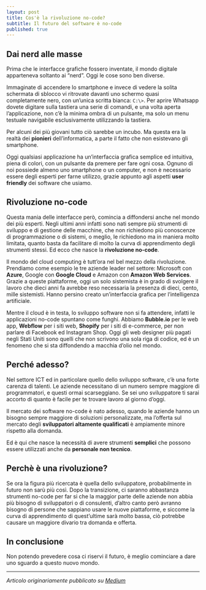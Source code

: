 ```yaml
---
layout: post
title: Cos'è la rivoluzione no-code?
subtitle: Il futuro del software è no-code
published: true
---
```


## Dai nerd alle masse

Prima che le interfacce grafiche fossero inventate, il mondo digitale apparteneva soltanto ai “nerd”. Oggi le cose sono ben diverse.

Immaginate di accendere lo smartphone e invece di vedere la solita schermata di sblocco vi ritrovate davanti uno schermo quasi completamente nero, con un’unica scritta bianca: `C:\>`. Per aprire Whatsapp dovete digitare sulla tastiera una serie di comandi, e una volta aperta l’applicazione, non c’è la minima ombra di un pulsante, ma solo un menu testuale navigabile esclusivamente utilizzando la tastiera.

Per alcuni dei più giovani tutto ciò sarebbe un incubo. Ma questa era la realtà dei **pionieri** dell’informatica, a parte il fatto che non esistevano gli smartphone.

Oggi qualsiasi applicazione ha un’interfaccia grafica semplice ed intuitiva, piena di colori, con un pulsante da premere per fare ogni cosa. Ognuno di noi possiede almeno uno smartphone o un computer, e non è necessario essere degli esperti per farne utilizzo, grazie appunto agli aspetti **user friendly** dei software che usiamo.


## Rivoluzione no-code

Questa mania delle interfacce però, comincia a diffondersi anche nel mondo dei più esperti. Negli ultimi anni infatti sono nati sempre più strumenti di sviluppo e di gestione delle macchine, che non richiedono più conoscenze di programmazione o di sistemi, o meglio, le richiedono ma in maniera molto limitata, quanto basta da facilitare di molto la curva di apprendimento degli strumenti stessi. Ed ecco che nasce la **rivoluzione no-code**.

Il mondo del cloud computing è tutt’ora nel bel mezzo della rivoluzione. Prendiamo come esempio le tre aziende leader nel settore: Microsoft con **Azure**, Google con **Google Cloud** e Amazon con **Amazon Web Services**. Grazie a queste piattaforme, oggi un solo sistemista è in grado di svolgere il lavoro che dieci anni fa avrebbe reso necessaria la presenza di dieci, cento, mille sistemisti. Hanno persino creato un’interfaccia grafica per l’intelligenza artificiale.

Mentre il cloud è in testa, lo sviluppo software non si fa attendere, infatti le applicazioni no-code spuntano come funghi. Abbiamo **Bubble.io** per le web app, **Webflow** per i siti web, **Shopify** per i siti di e-commerce, per non parlare di Facebook ed Instagram Shop. Oggi gli web designer più pagati negli Stati Uniti sono quelli che non scrivono una sola riga di codice, ed è un fenomeno che si sta diffondendo a macchia d’olio nel mondo.


## Perché adesso?

Nel settore ICT ed in particolare quello dello sviluppo software, c’è una forte carenza di talenti. Le aziende necessitano di un numero sempre maggiore di programmatori, e questi ormai scarseggiano. Se sei uno sviluppatore ti sarai accorto di quanto è facile per te trovare lavoro al giorno d’oggi.

Il mercato dei software no-code è nato adesso, quando le aziende hanno un bisogno sempre maggiore di soluzioni personalizzate, ma l’offerta sul mercato degli **sviluppatori altamente qualificati** è ampiamente minore rispetto alla domanda.

Ed è qui che nasce la necessità di avere strumenti **semplici** che possono essere utilizzati anche da **personale non tecnico**.


## Perchè è una rivoluzione?

Se ora la figura più ricercata è quella dello sviluppatore, probabilmente in futuro non sarù più così. Dopo la transizione, ci saranno abbastanza strumenti no-code per far si che la maggior parte delle aziende non abbia più bisogno di sviluppatori o di consulenti, d’altro canto però avranno bisogno di persone che sappiano usare le nuove piattaforme, e siccome la curva di apprendimento di quest’ultime sarà molto bassa, ciò potrebbe causare un maggiore divario tra domanda e offerta.


## In conclusione

Non potendo prevedere cosa ci riservi il futuro, è meglio cominciare a dare uno sguardo a questo nuovo mondo.


---

_Articolo originariamente pubblicato su [Medium](https://bit.ly/3b1O1vo)_
